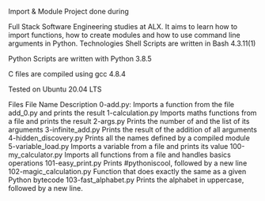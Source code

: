 Import & Module
Project done during

Full Stack Software Engineering studies at ALX.
It aims to learn how to import functions, how to create modules and how to use command line arguments in Python.
Technologies
Shell Scripts are written in Bash 4.3.11(1)

Python Scripts are written with Python 3.8.5

C files are compiled using gcc 4.8.4

Tested on Ubuntu 20.04 LTS

Files
File Name Description
0-add.py:
Imports a function from the file add_0.py and prints the result
1-calculation.py
Imports maths functions from a file and prints the result
2-args.py
Prints the number of and the list of its arguments
3-infinite_add.py
Prints the result of the addition of all arguments
4-hidden_discovery.py
Prints all the names defined by a compiled module
5-variable_load.py
Imports a variable from a file and prints its value
100-my_calculator.py
Imports all functions from a file and handles basics operations
101-easy_print.py
Prints #pythoniscool, followed by a new line
102-magic_calculation.py
Function that does exactly the same as a given Python bytecode
103-fast_alphabet.py
Prints the alphabet in uppercase, followed by a new line.
